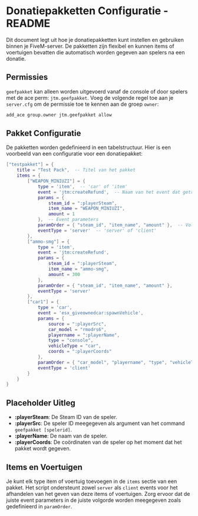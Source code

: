 # Donatiepakketten Configuratie - README
Dit document legt uit hoe je donatiepakketten kunt instellen en gebruiken binnen je FiveM-server. De pakketten zijn flexibel en kunnen items of voertuigen bevatten die automatisch worden gegeven aan spelers na een donatie.

## Permissies
`geefpakket` kan alleen worden uitgevoerd vanaf de console of door spelers met de ace perm: `jtm.geefpakket`.
Voeg de volgende regel toe aan je `server.cfg` om de permissie toe te kennen aan de groep `owner`:
```bash
add_ace group.owner jtm.geefpakket allow
```

## Pakket Configuratie
De pakketten worden gedefinieerd in een tabelstructuur. Hier is een voorbeeld van een configuratie voor een donatiepakket:

```lua
["testpakket"] = {
    title = "Test Pack",  -- Titel van het pakket
    items = {
        ["WEAPON_MINIUZI"] = {
            type = 'item',  -- 'car' of 'item'
            event = 'jtm:createRefund',  -- Naam van het event dat getriggerd wordt
            params = { 
                steam_id = ":playerSteam", 
                item_name = "WEAPON_MINIUZI", 
                amount = 1 
            },  -- Event parameters
            paramOrder = { "steam_id", "item_name", "amount" },  -- Volgorde van parameters
            eventType = 'server'  -- 'server' of 'client'
        },
        ["ammo-smg"] = {
            type = 'item',  
            event = 'jtm:createRefund',  
            params = { 
                steam_id = ":playerSteam", 
                item_name = "ammo-smg", 
                amount = 300 
            },
            paramOrder = { "steam_id", "item_name", "amount" },
            eventType = 'server'  
        },
        ["car1"] = {
            type = 'car',  
            event = 'esx_giveownedcar:spawnVehicle',  
            params = { 
                source = ":playerSrc", 
                car_model = "rmodrs6", 
                playername = ":playerName", 
                type = "console", 
                vehicleType = "car", 
                coords = ":playerCoords"
            },  
            paramOrder = { "car_model", "playername", "type", "vehicleType", "coords" },
            eventType = 'client'  
        }
    }
}
```

## Placeholder Uitleg

- **:playerSteam**: De Steam ID van de speler.
- **:playerSrc**: De speler ID meegegeven als argument van het command `geefpakket [spelerid]`.
- **:playerName**: De naam van de speler.
- **:playerCoords**: De coördinaten van de speler op het moment dat het pakket wordt gegeven.

## Items en Voertuigen

Je kunt elk type item of voertuig toevoegen in de `items` sectie van een pakket. Het script ondersteunt zowel `server` als `client` events voor het afhandelen van het geven van deze items of voertuigen. Zorg ervoor dat de juiste event parameters in de juiste volgorde worden meegegeven zoals gedefinieerd in `paramOrder`.
